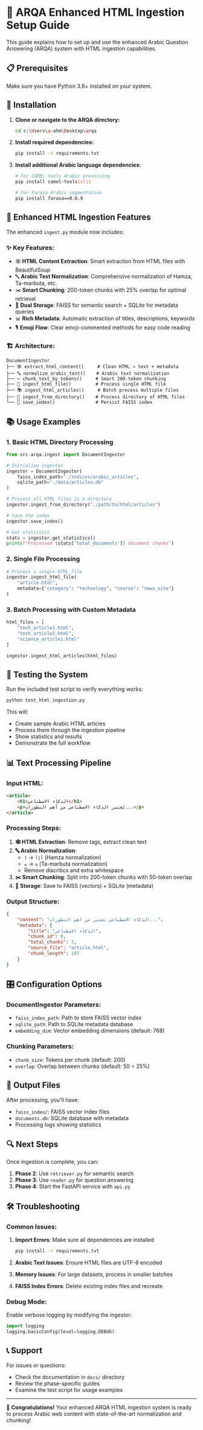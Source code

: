 # 🚀 ARQA Enhanced HTML Ingestion Setup Guide

This guide explains how to set up and use the enhanced Arabic Question Answering (ARQA) system with HTML ingestion capabilities.

## 📋 Prerequisites

Make sure you have Python 3.8+ installed on your system.

## 🔧 Installation

1. **Clone or navigate to the ARQA directory:**
   ```bash
   cd c:\Users\a-ahm\Desktop\arqa
   ```

2. **Install required dependencies:**
   ```bash
   pip install -r requirements.txt
   ```

3. **Install additional Arabic language dependencies:**
   ```bash
   # For CAMEL-tools Arabic processing
   pip install camel-tools[cli]
   
   # For Farasa Arabic segmentation
   pip install farasa==0.0.9
   ```

## 🎯 Enhanced HTML Ingestion Features

The enhanced `ingest.py` module now includes:

### ✨ Key Features:
- 🕸️ **HTML Content Extraction**: Smart extraction from HTML files with BeautifulSoup
- 🔤 **Arabic Text Normalization**: Comprehensive normalization of Hamza, Ta-marbuta, etc.
- ✂️ **Smart Chunking**: 200-token chunks with 25% overlap for optimal retrieval
- 💾 **Dual Storage**: FAISS for semantic search + SQLite for metadata queries
- 📊 **Rich Metadata**: Automatic extraction of titles, descriptions, keywords
- 🎙️ **Emoji Flow**: Clear emoji-commented methods for easy code reading

### 🏗️ Architecture:
```
DocumentIngestor
├── 🕸️ extract_html_content()     # Clean HTML → text + metadata
├── 🔤 normalize_arabic_text()    # Arabic text normalization
├── ✂️ chunk_text_by_tokens()     # Smart 200-token chunking
├── 📄 ingest_html_file()         # Process single HTML file
├── 📚 ingest_html_articles()     # Batch process multiple files
├── 📁 ingest_from_directory()    # Process directory of HTML files
└── 💾 save_index()               # Persist FAISS index
```

## 📚 Usage Examples

### 1. Basic HTML Directory Processing

```python
from src.arqa.ingest import DocumentIngestor

# Initialize ingestor
ingestor = DocumentIngestor(
    faiss_index_path="./indices/arabic_articles",
    sqlite_path="./data/articles.db"
)

# Process all HTML files in a directory
ingestor.ingest_from_directory("./path/to/html/articles")

# Save the index
ingestor.save_index()

# Get statistics
stats = ingestor.get_statistics()
print(f"Processed {stats['total_documents']} document chunks")
```

### 2. Single File Processing

```python
# Process a single HTML file
ingestor.ingest_html_file(
    "article.html", 
    metadata={"category": "technology", "source": "news_site"}
)
```

### 3. Batch Processing with Custom Metadata

```python
html_files = [
    "tech_article1.html",
    "tech_article2.html", 
    "science_article1.html"
]

ingestor.ingest_html_articles(html_files)
```

## 🧪 Testing the System

Run the included test script to verify everything works:

```bash
python test_html_ingestion.py
```

This will:
- Create sample Arabic HTML articles
- Process them through the ingestion pipeline
- Show statistics and results
- Demonstrate the full workflow

## 📊 Text Processing Pipeline

### Input HTML:
```html
<article>
    <h1>الذكاء الاصطناعي</h1>
    <p>يُعتبر الذكاء الاصطناعي من أهم التطورات...</p>
</article>
```

### Processing Steps:
1. **🕸️ HTML Extraction**: Remove tags, extract clean text
2. **🔤 Arabic Normalization**: 
   - `أإآ` → `ا` (Hamza normalization)
   - `ة` → `ه` (Ta-marbuta normalization)
   - Remove diacritics and extra whitespace
3. **✂️ Smart Chunking**: Split into 200-token chunks with 50-token overlap
4. **💾 Storage**: Save to FAISS (vectors) + SQLite (metadata)

### Output Structure:
```json
{
    "content": "الذكاء الاصطناعي يعتبر من اهم التطورات...",
    "metadata": {
        "title": "الذكاء الاصطناعي",
        "chunk_id": 0,
        "total_chunks": 3,
        "source_file": "article.html",
        "chunk_length": 187
    }
}
```

## 🎛️ Configuration Options

### DocumentIngestor Parameters:
- `faiss_index_path`: Path to store FAISS vector index
- `sqlite_path`: Path to SQLite metadata database  
- `embedding_dim`: Vector embedding dimensions (default: 768)

### Chunking Parameters:
- `chunk_size`: Tokens per chunk (default: 200)
- `overlap`: Overlap between chunks (default: 50 = 25%)

## 📁 Output Files

After processing, you'll have:
- `faiss_index/`: FAISS vector index files
- `documents.db`: SQLite database with metadata
- Processing logs showing statistics

## 🔍 Next Steps

Once ingestion is complete, you can:
1. **Phase 2**: Use `retriever.py` for semantic search
2. **Phase 3**: Use `reader.py` for question answering
3. **Phase 4**: Start the FastAPI service with `api.py`

## 🛠️ Troubleshooting

### Common Issues:

1. **Import Errors**: Make sure all dependencies are installed
   ```bash
   pip install -r requirements.txt
   ```

2. **Arabic Text Issues**: Ensure HTML files are UTF-8 encoded

3. **Memory Issues**: For large datasets, process in smaller batches

4. **FAISS Index Errors**: Delete existing index files and recreate

### Debug Mode:
Enable verbose logging by modifying the ingestor:
```python
import logging
logging.basicConfig(level=logging.DEBUG)
```

## 📞 Support

For issues or questions:
- Check the documentation in `docs/` directory
- Review the phase-specific guides
- Examine the test script for usage examples

---
🎉 **Congratulations!** Your enhanced ARQA HTML ingestion system is ready to process Arabic web content with state-of-the-art normalization and chunking!

